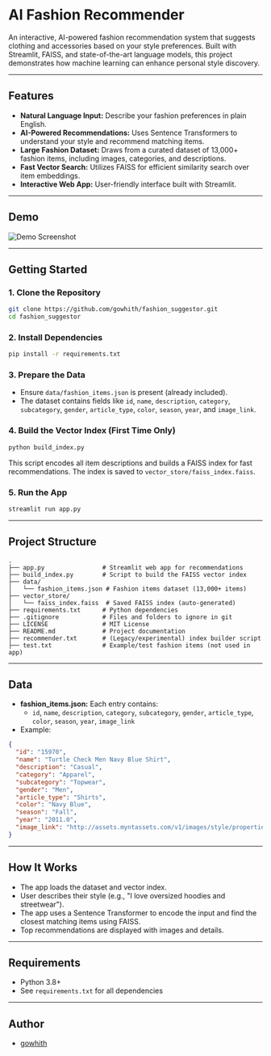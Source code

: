 # AI Fashion Recommender

An interactive, AI-powered fashion recommendation system that suggests clothing and accessories based on your style preferences. Built with Streamlit, FAISS, and state-of-the-art language models, this project demonstrates how machine learning can enhance personal style discovery.

---

## Features
- **Natural Language Input:** Describe your fashion preferences in plain English.
- **AI-Powered Recommendations:** Uses Sentence Transformers to understand your style and recommend matching items.
- **Large Fashion Dataset:** Draws from a curated dataset of 13,000+ fashion items, including images, categories, and descriptions.
- **Fast Vector Search:** Utilizes FAISS for efficient similarity search over item embeddings.
- **Interactive Web App:** User-friendly interface built with Streamlit.

---

## Demo
![Demo Screenshot](https://via.placeholder.com/800x400?text=Demo+Screenshot)

---

## Getting Started

### 1. Clone the Repository
```bash
git clone https://github.com/gowhith/fashion_suggestor.git
cd fashion_suggestor
```

### 2. Install Dependencies
```bash
pip install -r requirements.txt
```

### 3. Prepare the Data
- Ensure `data/fashion_items.json` is present (already included).
- The dataset contains fields like `id`, `name`, `description`, `category`, `subcategory`, `gender`, `article_type`, `color`, `season`, `year`, and `image_link`.

### 4. Build the Vector Index (First Time Only)
```bash
python build_index.py
```
This script encodes all item descriptions and builds a FAISS index for fast recommendations. The index is saved to `vector_store/faiss_index.faiss`.

### 5. Run the App
```bash
streamlit run app.py
```

---

## Project Structure
```
.
├── app.py                # Streamlit web app for recommendations
├── build_index.py        # Script to build the FAISS vector index
├── data/
│   └── fashion_items.json # Fashion items dataset (13,000+ items)
├── vector_store/
│   └── faiss_index.faiss  # Saved FAISS index (auto-generated)
├── requirements.txt      # Python dependencies
├── .gitignore            # Files and folders to ignore in git
├── LICENSE               # MIT License
├── README.md             # Project documentation
├── recommender.txt       # (Legacy/experimental) index builder script
├── test.txt              # Example/test fashion items (not used in app)
```

---

## Data
- **fashion_items.json:** Each entry contains:
  - `id`, `name`, `description`, `category`, `subcategory`, `gender`, `article_type`, `color`, `season`, `year`, `image_link`
- Example:
```json
{
  "id": "15970",
  "name": "Turtle Check Men Navy Blue Shirt",
  "description": "Casual",
  "category": "Apparel",
  "subcategory": "Topwear",
  "gender": "Men",
  "article_type": "Shirts",
  "color": "Navy Blue",
  "season": "Fall",
  "year": "2011.0",
  "image_link": "http://assets.myntassets.com/v1/images/style/properties/7a5b82d1372a7a5c6de67ae7a314fd91_images.jpg"
}
```

---

## How It Works
- The app loads the dataset and vector index.
- User describes their style (e.g., "I love oversized hoodies and streetwear").
- The app uses a Sentence Transformer to encode the input and find the closest matching items using FAISS.
- Top recommendations are displayed with images and details.

---

## Requirements
- Python 3.8+
- See `requirements.txt` for all dependencies

---

## Author
- [gowhith](https://github.com/gowhith) 
